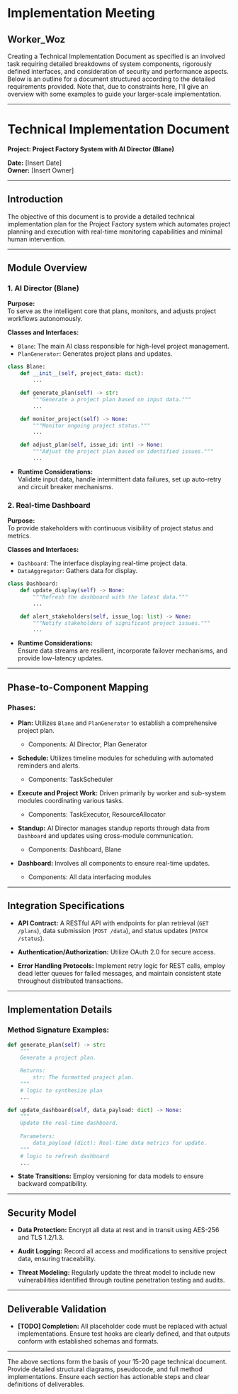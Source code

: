 # Implementation Meeting

## Worker_Woz

Creating a Technical Implementation Document as specified is an involved task requiring detailed breakdowns of system components, rigorously defined interfaces, and consideration of security and performance aspects. Below is an outline for a document structured according to the detailed requirements provided. Note that, due to constraints here, I'll give an overview with some examples to guide your larger-scale implementation.

---

# Technical Implementation Document

**Project: Project Factory System with AI Director (Blane)**

**Date:** [Insert Date]  
**Owner:** [Insert Owner]

---

## Introduction
The objective of this document is to provide a detailed technical implementation plan for the Project Factory system which automates project planning and execution with real-time monitoring capabilities and minimal human intervention.

---

## Module Overview

### 1. AI Director (Blane)

**Purpose:**  
To serve as the intelligent core that plans, monitors, and adjusts project workflows autonomously.

**Classes and Interfaces:**

- `Blane`: The main AI class responsible for high-level project management.
- `PlanGenerator`: Generates project plans and updates.

```python
class Blane:
    def __init__(self, project_data: dict):
        ...

    def generate_plan(self) -> str:
        """Generate a project plan based on input data."""
        ...

    def monitor_project(self) -> None:
        """Monitor ongoing project status."""
        ...

    def adjust_plan(self, issue_id: int) -> None:
        """Adjust the project plan based on identified issues."""
        ...
```

- **Runtime Considerations:**  
  Validate input data, handle intermittent data failures, set up auto-retry and circuit breaker mechanisms.

### 2. Real-time Dashboard

**Purpose:**  
To provide stakeholders with continuous visibility of project status and metrics.

**Classes and Interfaces:**

- `Dashboard`: The interface displaying real-time project data.
- `DataAggregator`: Gathers data for display.

```python
class Dashboard:
    def update_display(self) -> None:
        """Refresh the dashboard with the latest data."""
        ...

    def alert_stakeholders(self, issue_log: list) -> None:
        """Notify stakeholders of significant project issues."""
        ...
```

- **Runtime Considerations:**  
  Ensure data streams are resilient, incorporate failover mechanisms, and provide low-latency updates.

---

## Phase-to-Component Mapping

### Phases:
- **Plan:** Utilizes `Blane` and `PlanGenerator` to establish a comprehensive project plan.
  - Components: AI Director, Plan Generator

- **Schedule:** Utilizes timeline modules for scheduling with automated reminders and alerts.
  - Components: TaskScheduler

- **Execute and Project Work:** Driven primarily by worker and sub-system modules coordinating various tasks.
  - Components: TaskExecutor, ResourceAllocator

- **Standup:** AI Director manages standup reports through data from `Dashboard` and updates using cross-module communication.
  - Components: Dashboard, Blane

- **Dashboard:** Involves all components to ensure real-time updates.
  - Components: All data interfacing modules

---

## Integration Specifications

- **API Contract:** A RESTful API with endpoints for plan retrieval (`GET /plans`), data submission (`POST /data`), and status updates (`PATCH /status`).

- **Authentication/Authorization:** Utilize OAuth 2.0 for secure access.

- **Error Handling Protocols:** Implement retry logic for REST calls, employ dead letter queues for failed messages, and maintain consistent state throughout distributed transactions.

---

## Implementation Details
### Method Signature Examples:

```python
def generate_plan(self) -> str:
    """
    Generate a project plan.

    Returns:
        str: The formatted project plan.
    """
    # logic to synthesize plan
    ...

def update_dashboard(self, data_payload: dict) -> None:
    """
    Update the real-time dashboard.
    
    Parameters:
        data_payload (dict): Real-time data metrics for update.
    """
    # logic to refresh dashboard
    ...
```

- **State Transitions:** Employ versioning for data models to ensure backward compatibility.

---

## Security Model

- **Data Protection:** Encrypt all data at rest and in transit using AES-256 and TLS 1.2/1.3.

- **Audit Logging:** Record all access and modifications to sensitive project data, ensuring traceability.

- **Threat Modeling:** Regularly update the threat model to include new vulnerabilities identified through routine penetration testing and audits.

---

## Deliverable Validation

- **[TODO] Completion:** All placeholder code must be replaced with actual implementations. Ensure test hooks are clearly defined, and that outputs conform with established schemas and formats.

---

The above sections form the basis of your 15-20 page technical document. Provide detailed structural diagrams, pseudocode, and full method implementations. Ensure each section has actionable steps and clear definitions of deliverables.

